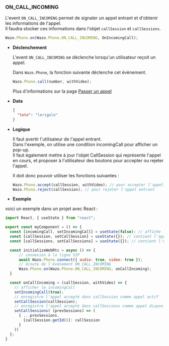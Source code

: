 ### ON_CALL_INCOMING

L'event `ON_CALL_INCOMING` permet de signaler un appel entrant et d'obtenir les informations de l'appel.  
Il faudra stocker ces informations dans l'objet `callSession` et `callSessions`.

```js
Wazo.Phone.on(Wazo.Phone.ON_CALL_INCOMING, OnIncomingCall);
```

<div class="useless-tab-container">

- **Déclenchement**

  L'event `ON_CALL_INCOMING` se déclenche lorsqu'un utilisateur reçoit un appel.

  Dans `Wazo.Phone`, la fonction suivante déclenche cet évènement.
  
  ```js
  Wazo.Phone.call(number, withVideo);
  ```
  Plus d'informations sur la page [Passer un appel](/fr/simpleapi/phone?id=passer-un-appel)

- **Data**

  ```json
  {
    "toto": "lerigolo"
  }
  ```
- **Logique**

  Il faut avertir l'utilisateur de l'appel entrant.  
  Dans l'exemple, on utilise une condition incomingCall pour afficher un pop-up.  
  Il faut également mettre à jour l'objet CallSession qui représente l'appel en cours,
  et proposer à l'utilisateur des boutons pour accepter ou rejeter l'appel.

  Il doit donc pouvoir utiliser les fonctions suivantes :
  ```js
  Wazo.Phone.accept(callSession, withVideo); // pour accepter l'appel entrant
  Wazo.Phone.reject(callSession); // pour rejeter l'appel entrant
  ```

- **Exemple**

 voici un exemple dans un projet avec React :
  
  ```js
  import React, { useState } from "react";
  
  export const myComponent = () => {
    const [incomingCall, setIncomingCall] = useState(false); // affiche l'appel entrant si true
    const [callSession, setCallSession] = useState({}); // contient l'appel actif
    const [callSessions, setCallSessions] = useState({}); // contient l'ensemble des appels (en cours et disponible)

    const initializeWebRtc = async () => {
        // connexion à la ligne SIP
        await Wazo.Phone.connect({ audio: true, video: true });
        // écoute de l'évènement ON_CALL_INCOMING
        Wazo.Phone.on(Wazo.Phone.ON_CALL_INCOMING, onCallIncoming);
    }

    const onCallIncoming = (callSession, withVideo) => {
      // afficher le incomingCall
      setIncomingCall(true);
      // enregistre l'appel accepté dans callSession comme appel actif
      setCallSession(callSession);
      // enregistre l'appel accepté dans callSessions comme appel disponible
      setCallSessions( (prevSessions) => (
        { ...prevSessions,
          [callSession.getId()]: callSession
        }
      ))
    };
  }
  ```

</div>
